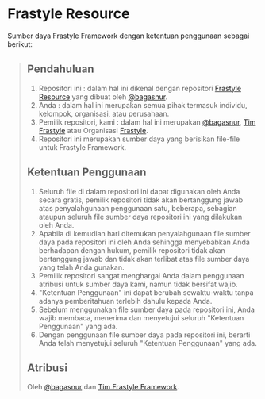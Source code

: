 # Frastyle Resource

Sumber daya Frastyle Framework dengan ketentuan penggunaan sebagai berikut:

>   ## Pendahuluan
>   1. Repositori ini : dalam hal ini dikenal dengan repositori [Frastyle Resource](https://github.com/bagasnur/frastyle-resource) yang dibuat oleh [@bagasnur](https://github.com/bagasnur).
>   2. Anda : dalam hal ini merupakan semua pihak termasuk individu, kelompok, organisasi, atau perusahaan.
>   3. Pemilik repositori, kami : dalam hal ini merupakan [@bagasnur](https://github.com/bagasnur), [Tim Frastyle](https://github.com/orgs/frastyle/people) atau Organisasi [Frastyle](https://github.com/frastyle).
>   4. Repositori ini merupakan sumber daya yang berisikan file-file untuk Frastyle Framework.
>
>   ## Ketentuan Penggunaan
>   1. Seluruh file di dalam repositori ini dapat digunakan oleh Anda secara gratis, pemilik repositori tidak akan bertanggung jawab atas penyalahgunaan penggunaan satu, beberapa, sebagian ataupun seluruh file sumber daya repositori ini yang dilakukan oleh Anda.
>   2. Apabila di kemudian hari ditemukan penyalahgunaan file sumber daya pada repositori ini oleh Anda sehingga menyebabkan Anda berhadapan dengan hukum, pemilik repositori tidak akan bertanggung jawab dan tidak akan terlibat atas file sumber daya yang telah Anda gunakan.
>   2. Pemilik repositori sangat menghargai Anda dalam penggunaan atribusi untuk sumber daya kami, namun tidak bersifat wajib.
>   3. "Ketentuan Penggunaan" ini dapat berubah sewaktu-waktu tanpa adanya pemberitahuan terlebih dahulu kepada Anda.
>   4. Sebelum menggunakan file sumber daya pada repositori ini, Anda wajib membaca, menerima dan menyetujui seluruh "Ketentuan Penggunaan" yang ada.
>   5. Dengan penggunaan file sumber daya pada repositori ini, berarti Anda telah menyetujui seluruh "Ketentuan Penggunaan" yang ada.
>
>   ## Atribusi
>   Oleh [@bagasnur](https://github.com/bagasnur) dan [Tim Frastyle Framework](https://github.com/orgs/frastyle/people).